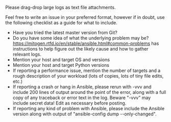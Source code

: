 
Please drag-drop large logs as text file attachments.

Feel free to write an issue in your preferred format, however if in doubt, use
the following checklist as a guide for what to include.

* Have you tried the latest master version from Git?
* Do you have some idea of what the underlying problem may be?
  https://mitogen.rtfd.io/en/stable/ansible.html#common-problems has
  instructions to help figure out the likely cause and how to gather relevant
  logs.
* Mention your host and target OS and versions
* Mention your host and target Python versions
* If reporting a performance issue, mention the number of targets and a rough
  description of your workload (lots of copies, lots of tiny file edits, etc.)
* If reporting a crash or hang in Ansible, please rerun with -vvv and include
  200 lines of output around the point of the error, along with a full copy of
  any traceback or error text in the log. Beware "-vvv" may include secret
  data! Edit as necessary before posting.
* If reporting any kind of problem with Ansible, please include the Ansible
  version along with output of "ansible-config dump --only-changed".
